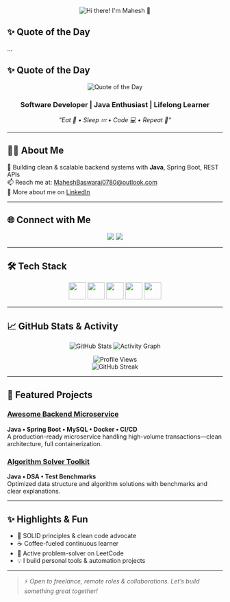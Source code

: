 <p align="center">
  <img src="https://capsule-render.vercel.app/api?
    type=waving&
    color=auto&
    height=150&
    section=header&
    text=Hi%20there!%20I%27m%20Mahesh%20👋&
    fontSize=36&
    fontColor=ffffff
  " alt="Hi there! I'm Mahesh 👋" />
</p>

## ✨ Quote of the Day  
...

## ✨ Quote of the Day  
<p align="center">
  <picture>
    <source srcset="https://readme-daily-quotes.vercel.app/api?theme=dark&category=programming" media="(prefers-color-scheme: dark)" />
    <source srcset="https://readme-daily-quotes.vercel.app/api?theme=light&category=programming" media="(prefers-color-scheme: light), (prefers-color-scheme: no-preference)" />
    <img src="https://readme-daily-quotes.vercel.app/api?theme=dark&category=programming" alt="Quote of the Day" />
  </picture>
</p>

<h3 align="center">Software Developer | Java Enthusiast | Lifelong Learner</h3>
<p align="center"><em>"Eat 🍕 • Sleep 💤 • Code 💻 • Repeat 🔁"</em></p>

---

## 🧑‍💻 About Me  
🎯 Building clean & scalable backend systems with **Java**, Spring Boot, REST APIs  
📫 Reach me at: [MaheshBaswaraj0780@outlook.com](mailto:MaheshBaswaraj0780@outlook.com)  
🔗 More about me on [LinkedIn](https://www.linkedin.com/in/maheshbaswaraj/)

---

## 🌐 Connect with Me  
<p align="center">
  <a href="https://linkedin.com/in/maheshbaswaraj"><img src="https://img.shields.io/badge/LinkedIn-%230077B5.svg?style=for-the-badge&logo=linkedin&logoColor=white"/></a>
  <a href="https://leetcode.com/mahesh_baswaraj"><img src="https://img.shields.io/badge/LeetCode-%23FFA116.svg?style=for-the-badge&logo=leetcode&logoColor=white"/></a>
</p>

---

## 🛠️ Tech Stack  
<p align="center">
  <img src="https://cdn.jsdelivr.net/gh/devicons/devicon/icons/java/java-original.svg" width="40"/>
  <img src="https://cdn.jsdelivr.net/gh/devicons/devicon/icons/spring/spring-original.svg" width="40"/>
  <img src="https://cdn.jsdelivr.net/gh/devicons/devicon/icons/git/git-original.svg" width="40"/>
  <img src="https://cdn.jsdelivr.net/gh/devicons/devicon/icons/linux/linux-original.svg" width="40"/>
  <img src="https://cdn.jsdelivr.net/gh/devicons/devicon/icons/mysql/mysql-original-wordmark.svg" width="40"/>
</p>

---

## 📈 GitHub Stats & Activity  
<p align="center">
  <img src="https://github-readme-stats.vercel.app/api?username=mahesh0780&show_icons=true&theme=dark&count_private=true" alt="GitHub Stats"/>
  <img src="https://github-readme-activity-graph.vercel.app/graph?username=mahesh0780&theme=github-dark&area=true&hide_border=true" alt="Activity Graph"/>
</p>

<p align="center">
  <img src="https://komarev.com/ghpvc/?username=mahesh0780&color=blue" alt="Profile Views"/>
  <br/>
  <img src="https://streak-stats.demolab.com/?user=mahesh0780&theme=dark&hide_border=true" alt="GitHub Streak"/>
</p>

---

## 🚀 Featured Projects

### [Awesome Backend Microservice](https://github.com/mahesh0780/awesome-backend)  
**Java • Spring Boot • MySQL • Docker • CI/CD**  
A production-ready microservice handling high-volume transactions—clean architecture, full containerization.

### [Algorithm Solver Toolkit](https://github.com/mahesh0780/algorithm-solver)  
**Java • DSA • Test Benchmarks**  
Optimized data structure and algorithm solutions with benchmarks and clear explanations.

---

## ✨ Highlights & Fun  
- 🧩 SOLID principles & clean code advocate  
- ☕ Coffee-fueled continuous learner  
- 🎯 Active problem-solver on LeetCode  
- 💡 I build personal tools & automation projects

---

> ⚡ *Open to freelance, remote roles & collaborations. Let’s build something great together!*
